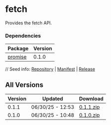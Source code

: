 # fetch

Provides the fetch API.

### Dependencies

|Package|Version|
|---|---|
|[promise](../promise)|0.1.0|

// Seed info: [Repository](https://github.com/fabriccore/fetch-js) | [Manifest](https://raw.githubusercontent.com/fabriccore/fetch-js/refs/heads/master/package.json) | [Release](https://github.com/fabriccore/fetch-js/archive/refs/heads/master.zip)

## All Versions

|Version|Updated|Download|
|---|---|---|
|0.1.1|06/30/25 - 12:53|[0.1.1.zip](./releases/0.1.1.zip)|
|0.1.0|06/30/25 - 10:48|[0.1.0.zip](./releases/0.1.0.zip)|